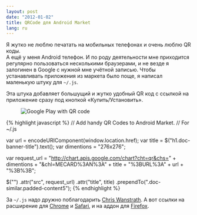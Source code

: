 ```yaml
---
layout: post
date: "2012-01-02"
title: QRCode для Android Market
lang: ru
---
```


Я жутко не люблю печатать на мобильных телефонах и очень люблю QR коды.  
А ещё у меня Android телефон. И по роду деятельности мне приходится 
регулярно пользоваться несколькими браузерами, и не везде я залогинен 
в Google с нужной мне учётной записью. Чтобы устанавливать приложения из 
маркета было поще, я написал маленькую штуку для `~/.js`.

Эта штука добавляет большущий и жутко удобный QR код с ссылкой на 
приложение сразу под кнопкой «Купить/Установить».

<figure class="fullwidth">
  <img src="{% asset_path market-qrcode.png %}"
       alt="Google Play with QR code"/>
</figure>

{% highlight javascript %}
// Add handy QR Codes to Android Market.
// For ~/.js

var url = encodeURIComponent(window.location.href);
var title = $("h1.doc-banner-title").text();
var dimentions = "276x276";

var request_url = "http://chart.apis.google.com/chart?cht=qr&chs=" +
                  dimentions +
                  "&chl=MECARD%3AN%3A" +
                  title +
                  "%3BURL%3A" +
                  url +
                  "%3B%3B";

$("<img />")
  .attr("src", request_url)
  .attr("title", title)
  .prependTo(".doc-similar.padded-content5");
{% endhighlight %}

За `~/.js` надо дружно поблагодарить [Chris 
Wanstrath](http://defunkt.io/dotjs/). А вот ссылки на расширение для 
[Chrome](https://github.com/defunkt/dotjs) 
и [Safari](https://github.com/wfarr/dotjs.safariextension), и на аддон 
для [Firefox](https://github.com/rlr/dotjs-addon).

